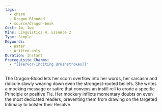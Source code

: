 ```yaml
---
tags:
  - charm
  - Dragon-Blooded
  - source/dragon-book
Cost: 1m, 1wp
Mins: Linguistics 4, Essence 2
Type: Simple
Keywords:
  - Water
  - Written-only
Duration: Instant
Prerequisite Charms:
  - "[[Fervor-Inciting Brushstrokes]]"
---
```

The Dragon-Blood lets her scorn overflow into her words, her sarcasm and ridicule slowly wearing down even the strongest-rooted beliefs. She writes a mocking message or satire that conveys an instill roll to erode a specific Principle or positive Tie. Her mockery inflicts momentary doubts on even the most dedicated readers, preventing them from drawing on the targeted Intimacy to bolster their Resolve.